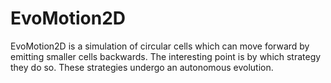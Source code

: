 # EvoMotion2D
EvoMotion2D is a simulation of circular cells which can move forward by emitting smaller cells backwards. The interesting point is by which strategy they do so. These strategies undergo an autonomous evolution.
